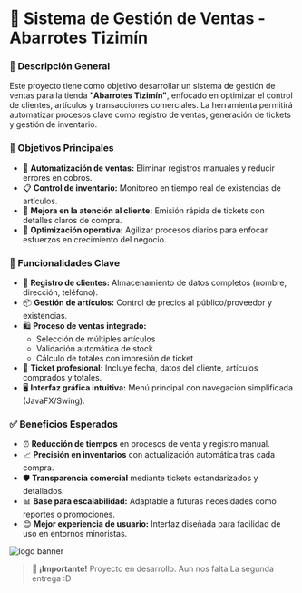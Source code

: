 # 🛒 Sistema de Gestión de Ventas - Abarrotes Tizimín

### 📝 Descripción General  
Este proyecto tiene como objetivo desarrollar un sistema de gestión de ventas para la tienda **"Abarrotes Tizimín"**, enfocado en optimizar el control de clientes, artículos y transacciones comerciales. La herramienta permitirá automatizar procesos clave como registro de ventas, generación de tickets y gestión de inventario.  



### 🎯 Objetivos Principales  
* 🤖 **Automatización de ventas:** Eliminar registros manuales y reducir errores en cobros.  
* 📋 **Control de inventario:** Monitoreo en tiempo real de existencias de artículos.  
* 🎫 **Mejora en la atención al cliente:** Emisión rápida de tickets con detalles claros de compra.  
* 🚀 **Optimización operativa:** Agilizar procesos diarios para enfocar esfuerzos en crecimiento del negocio.  



### 🚀 Funcionalidades Clave  
* 👤 **Registro de clientes:** Almacenamiento de datos completos (nombre, dirección, teléfono).  
* 📦 **Gestión de artículos:** Control de precios al público/proveedor y existencias.  
* 🛍️ **Proceso de ventas integrado:**  
  - Selección de múltiples artículos  
  - Validación automática de stock  
  - Cálculo de totales con impresión de ticket  
* 🧾 **Ticket profesional:** Incluye fecha, datos del cliente, artículos comprados y totales.  
* 🖥️ **Interfaz gráfica intuitiva:** Menú principal con navegación simplificada (JavaFX/Swing).  



### ✅ Beneficios Esperados  
* ⏰ **Reducción de tiempos** en procesos de venta y registro manual.  
* 📈 **Precisión en inventarios** con actualización automática tras cada compra.  
* 🛡️ **Transparencia comercial** mediante tickets estandarizados y detallados.  
* 📊 **Base para escalabilidad:** Adaptable a futuras necesidades como reportes o promociones.  
* 😊 **Mejor experiencia de usuario:** Interfaz diseñada para facilidad de uso en entornos minoristas.  

![logo banner](https://github.com/user-attachments/assets/7524a824-398d-43eb-947e-d173952b183d)


> **🌟 ¡Importante!** Proyecto en desarrollo. Aun nos falta La segunda entrega :D
